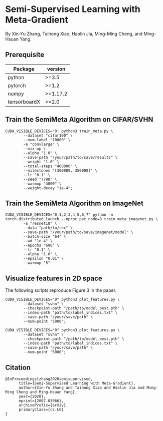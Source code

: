 # Semi-Supervised Learning with Meta-Gradient

By Xin-Yu Zhang, Taihong Xiao, Haolin Jia, Ming-Ming Cheng, and Ming-Hsuan Yang.

## Prerequisite

| **Package**    | **version**  |
|----------------|--------------|
| python         |  >=3.5       |
| pytorch        |  >=1.2       |
| numpy          |  >=1.17.2    |
| tensorboardX   |  >=2.0       |

## Train the SemiMeta Algorithm on CIFAR/SVHN

```
CUDA_VISIBLE_DEVICES='0' python3 train_meta.py \
        --dataset "cifar100" \
        --num-label "10000" \
        -a "convlarge" \
        --mix-up \
        --alpha "1.0" \
        --save-path "/your/path/to/save/results" \
        --weight "1.0" \
        --total-steps "400000" \
        --milestones "[300000, 350000]" \
        --lr "0.1" \
        --seed "7788" \
        --warmup "4000" \
        --weight-decay "1e-4";
```
## Train the SemiMeta Algorithm on ImageNet

```
CUDA_VISIBLE_DEVICES='0,1,2,3,4,5,6,7' python -m torch.distributed.launch --nproc_per_node=8 train_meta_imagenet.py \
        -a "resnet18" \
        --data "path/to/rec" \
        --save-path "/your/path/to/save/imagenet/model" \
        --batch-size "64" \
        --wd "1e-4" \
        --epochs "600" \
        --lr "0.1" \
        --alpha "1.0" \
        --epsilon "0.01" \
        --warmup "5"
```

## Visualize features in 2D space

The following scripts reproduce Figure 3 in the paper.

```
CUDA_VISIBLE_DEVICES="0" python3 plot_features.py \
        --dataset "svhn" \
        --checkpoint-path "/path/to/model_best.pth" \
        --index-path "path/to/label_indices.txt" \
        --save-path "/your/save/path" \
        --num-point '5000';

CUDA_VISIBLE_DEVICES="0" python3 plot_features.py \
        --dataset "svhn" \
        --checkpoint-path "/path/to/model_best.pth" \
        --index-path "path/to/label_indices.txt" \
        --save-path "/your/save/path" \
        --num-point '5000';
```

## Citation

```
@InProceedings{zhang2020semisupervised,
      title={Semi-Supervised Learning with Meta-Gradient}, 
      author={Xin-Yu Zhang and Taihong Xiao and Haolin Jia and Ming-Ming Cheng and Ming-Hsuan Yang},
      year={2020},
      eprint={2007.03966},
      archivePrefix={arXiv},
      primaryClass={cs.LG}
}
```
